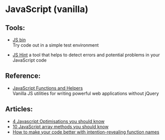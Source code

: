# JavaScript (vanilla)

## Tools:
- [JS bin](http://jsbin.com/?js,console)  
  Try code out in a simple test environment  
  
- [JS Hint](http://jshint.com/)
  a tool that helps to detect errors and potential problems in your JavaScript code
  
## Reference:
- [JavaScript Functions and Helpers](https://plainjs.com/javascript/)  
  Vanilla JS utilities for writing powerful web applications without jQuery  
  
## Articles:  
- [4 Javascript Optimisations you should know](https://leftshift.io/4-javascript-optimisations-you-should-know)
- [10 JavaScript array methods you should know](https://dev.to/frugencefidel/10-javascript-array-methods-you-should-know-4lk3)
- [How to make your code better with intention-revealing function names](https://medium.freecodecamp.org/how-to-make-your-code-better-with-intention-revealing-function-names-6c8b5271693e)

